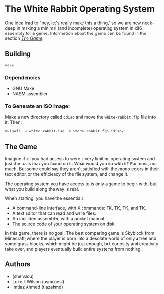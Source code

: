 The White Rabbit Operating System
=================================
One idea lead to "hey, let's really make this a thing," so we are now neck-deep in making a minimal (and incomplete) operating system in x86 assembly for a game. Information about the game can be found in the section [*The Game*](https://github.com/asmoaesl/white-rabbit#the-game).

## Building
```
make
```
### Dependencies
 - GNU Make
 - NASM assembler

### To Generate an ISO Image:
Make a new directory called `cdiso` and move the `white-rabbit.flp` file into it. Then:
```bash
mkisofs -o white-rabbit.iso -b white-rabbit.flp cdiso/
```

## The Game
Imagine if all you had access to were a very limiting operating system and just the tools that you found on it. What would you do with it? For most, not much. But some could say they aren't satisfied with the mono colors in their text editor, or the efficiency of the file system, and change it.

The operating system you have access to is only a game to begin with, but what you build along the way is real.

When starting, you have the essentials:
 - A command-line interface, with X commands: TK, TK, TK, and TK.
 - A text editor that can read and write files.
 - An included assembler, with a pocket manual.
 - The source code of your operating system on disk.

In this game, there is no goal. The best comparing game is Skyblock from Minecraft; where the player is born into a desolate world of only a tree and some grass blocks, which might be just enough, but curiosity and creativity take over, and players eventually build entire systems from nothing.

## Authors
 - (shelvacu)
 - Luke I. Wilson (asmoaesl)
 - Imtiaz Ahmed (tiazahmd)
